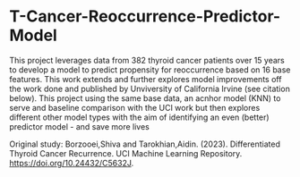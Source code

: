 # T-Cancer-Reoccurrence-Predictor-Model
This project leverages data from 382 thyroid cancer patients over 15 years to develop a model to predict propensity for reoccurrence based on 16 base features.  This work extends and further explores model improvements off the work done and published by Unviversity of California Irvine (see citation below).  This project using the same base data, an acnhor model (KNN) to serve and baseline comparison with the UCI work but then explores different other model types with the aim of identifying an even (better) predictor model - and save more lives

Original study: Borzooei,Shiva and Tarokhian,Aidin. (2023). Differentiated Thyroid Cancer Recurrence. UCI Machine Learning Repository. https://doi.org/10.24432/C5632J.
